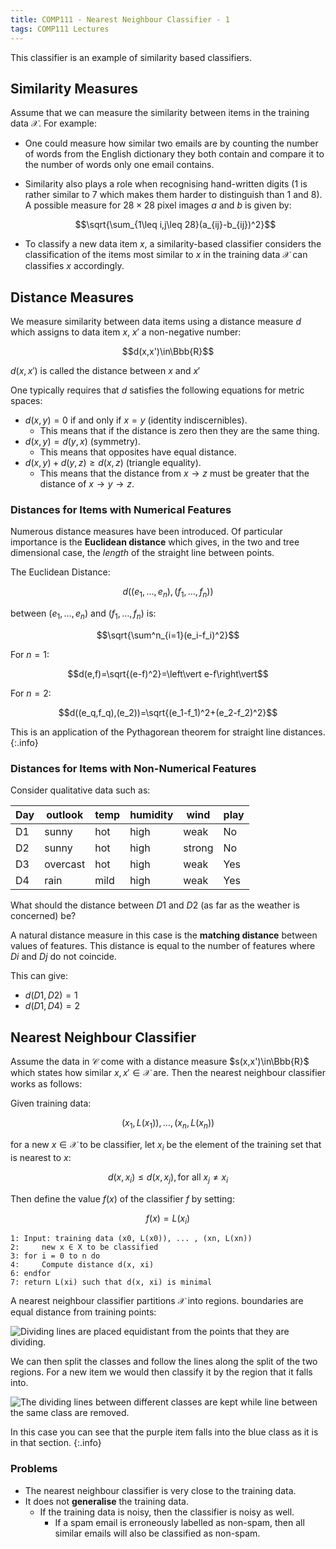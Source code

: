 ```yaml
---
title: COMP111 - Nearest Neighbour Classifier - 1
tags: COMP111 Lectures
---
```

This classifier is an example of similarity based classifiers. 

## Similarity Measures
Assume that we can measure the similarity between items in the training data $\mathcal X$. For example:

* One could measure how similar two emails are by counting the number of words from the English dictionary they both contain and compare it to the number of words only one email contains.
* Similarity also plays a role when recognising hand-written digits (1 is rather similar to 7 which makes them harder to distinguish than 1 and 8). A possible measure for $28\times28$ pixel images $a$ and $b$ is given by: 

	$$\sqrt{\sum_{1\leq i,j\leq 28}(a_{ij}-b_{ij})^2}$$
	
* To classify a new data item $x$, a similarity-based classifier considers the classification of the items most similar to $x$ in the training data $\mathcal X$ can classifies $x$ accordingly.

## Distance Measures
We measure similarity between data items using a distance measure $d$ which assigns to data item $x$, $x'$ a non-negative number:

$$d(x,x')\in\Bbb{R}$$

$d(x,x')$ is called the distance between $x$ and $x'$

One typically requires that $d$ satisfies the following equations for metric spaces:

* $d(x,y)=0$ if and only if $x=y$ (identity indiscernibles).
	* This means that if the distance is zero then they are the same thing.
* $d(x,y)=d(y,x)$ (symmetry).
	* This means that opposites have equal distance.
* $d(x,y)+d(y,z)\geq d(x,z)$ (triangle equality).
	* This means that the distance from $x\rightarrow z$ must be greater that the distance of $x\rightarrow y\rightarrow z$.
	
### Distances for Items with Numerical Features
Numerous distance measures have been introduced. Of particular importance is the **Euclidean distance** which gives, in the two and tree dimensional case, the *length* of the straight line between points.

The Euclidean Distance:

$$d((e_1,\ldots,e_n),(f_1,\ldots,f_n))$$

between $(e_1,\ldots,e_n)$ and $(f_1,\ldots,f_n)$ is:

$$\sqrt{\sum^n_{i=1}(e_i-f_i)^2}$$

For $n=1$:

$$d(e,f)=\sqrt{(e-f)^2}=\left\vert e-f\right\vert$$

For $n=2$:

$$d((e_q,f_q),(e_2))=\sqrt{(e_1-f_1)^2+(e_2-f_2)^2}$$

This is an application of the Pythagorean theorem for straight line distances.
{:.info}

### Distances for Items with Non-Numerical Features
Consider qualitative data such as:

| Day | outlook | temp | humidity | wind | play |
| --- | --- | --- | --- | --- | --- |
| D1 | sunny | hot | high | weak | No |
| D2 | sunny | hot | high | strong | No |
| D3 | overcast | hot | high | weak | Yes |
| D4 | rain | mild | high | weak | Yes |

What should the distance between $D1$ and $D2$ (as far as the weather is concerned) be?

A natural distance measure in this case is the **matching distance** between values of features. This distance is equal to the number of features where $Di$ and $Dj$ do not coincide. 

This can give:

* $d(D1,D2)=1$
* $d(D1,D4)=2$

## Nearest Neighbour Classifier
Assume the data in $\mathcal C$ come with a distance measure $s(x,x')\in\Bbb{R}$ which states how similar $x,x'\in\mathcal X$ are. Then the nearest neighbour classifier works as follows:

Given training data:

$$(x_1,L(x_1)),\ldots,(x_n,L(x_n))$$

for a new $x\in\mathcal X$ to be classifier, let $x_i$ be the element of the training set that is nearest to $x$:

$$d(x,x_i)\leq d(x,x_j), \text{for all } x_j\neq x_i$$

Then define the value $f(x)$ of the classifier $f$ by setting:

$$f(x)=L(x_i)$$

```
1: Input: training data (x0, L(x0)), ... , (xn, L(xn))
2:     new x ∈ X to be classified
3: for i = 0 to n do
4:     Compute distance d(x, xi)
6: endfor
7: return L(xi) such that d(x, xi) is minimal
```

A nearest neighbour classifier partitions $\mathcal X$ into regions. boundaries are equal distance from training points:

![Dividing lines are placed equidistant from the points that they are dividing.]({{site.baseurl}}/assets/comp111/lectures/2020-12-10-1-1.png)

We can then split the classes and follow the lines along the split of the two regions. For a new item we would then classify it by the region that it falls into.

![The dividing lines between different classes are kept while line between the same class are removed.]({{site.baseurl}}/assets/comp111/lectures/2020-12-10-1-2.png)

In this case you can see that the purple item falls into the blue class as it is in that section.
{:.info}

### Problems

* The nearest neighbour classifier is very close to the training data.
* It does not **generalise** the training data.
	* If the training data is noisy, then the classifier is noisy as well.
		* If a spam email is erroneously labelled as non-spam, then all similar emails will also be classified as non-spam.
